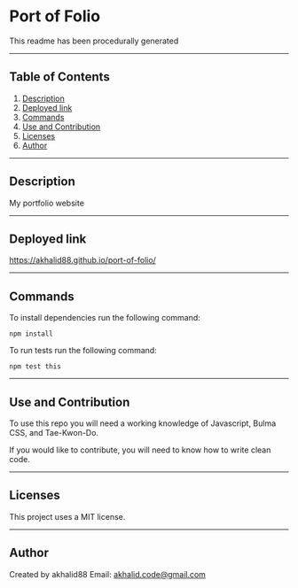 # Port of Folio 
  This readme has been procedurally generated 

  -----------------------
  ## Table of Contents
  1. [Description](#description)
  2. [Deployed link](#deployed-link)
  3. [Commands](#commands)
  4. [Use and Contribution](#use-and-contribution)
  5. [Licenses](#licenses)
  6. [Author](#author)

  -----------------------
  ## Description
  My portfolio website

  -----------------------
  ## Deployed link
  https://akhalid88.github.io/port-of-folio/

  -----------------------
  ## Commands
  To install dependencies run the following command:
  ```
  npm install
  ```

  To run tests run the following command:
  ```
  npm test this
  ```

  -----------------------
  ## Use and Contribution
  To use this repo you will need a working knowledge of Javascript, Bulma CSS, and Tae-Kwon-Do.

  If you would like to contribute, you will need to know how to write clean code.

  -----------------------
  ## Licenses
  This project uses a MIT license.

  -----------------------
  ## Author
  Created by akhalid88
  Email: akhalid.code@gmail.com
  